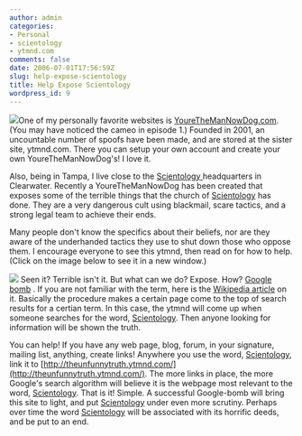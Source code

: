```yaml
---
author: admin
categories:
- Personal
- scientology
- ytmnd.com
comments: false
date: 2006-07-01T17:56:59Z
slug: help-expose-scientology
title: Help Expose Scientology
wordpress_id: 9
---
```


![ ](http://adventuresinlinux.tv/images/sean.jpg)One of my personally favorite websites is [YoureTheManNowDog.com](http://www.yourethemannowdog.com). (You may have noticed the cameo in episode 1.) Founded in 2001, an uncountable number of spoofs have been made, and are stored at the sister site, ytmnd.com. There you can setup your own account and create your own YoureTheManNowDog's! I love it.

Also, being in Tampa, I live close to the [Scientology ](http://theunfunnytruth.ytmnd.com/)headquarters in Clearwater. Recently a YoureTheManNowDog has been created that exposes some of the terrible things that the church of [Scientology](http://theunfunnytruth.ytmnd.com/) has done. They are a very dangerous cult using blackmail, scare tactics, and a strong legal team to achieve their ends.

Many people don't know the specifics about their beliefs, nor are they aware of the underhanded tactics they use to shut down those who oppose them. I encourage everyone to see this ytmnd, then read on for how to help. (Click on the image below to see it in a new window.)

[![ ](http://www.adventuresinlinux.tv/images/unfunnytruth.jpg)](http://theunfunnytruth.ytmnd.com/)
Seen it? Terrible isn't it. But what can we do? Expose. How? [Google bomb](http://en.wikipedia.org/wiki/Google_bomb) . If you are not familiar with the term, here is the [Wikipedia article](http://en.wikipedia.org/wiki/Google_bomb) on it. Basically the procedure makes a certain page come to the top of search results for a certian term. In this case, the ytmnd will come up when someone searches for the word, [Scientology](http://theunfunnytruth.ytmnd.com/). Then anyone looking for information will be shown the truth.

You can help! If you have any web page, blog, forum, in your signature, mailing list, anything, create links! Anywhere you use the word, [Scientology](http://theunfunnytruth.ytmnd.com/), link it to [http://theunfunnytruth.ytmnd.com/](http://theunfunnytruth.ytmnd.com/). The more links in place, the more Google's search algorithm will believe it is the webpage most relevant to the word, [Scientology](http://theunfunnytruth.ytmnd.com/). That is it! Simple. A successful Google-bomb will bring this site to light, and put [Scientology](http://theunfunnytruth.ytmnd.com/) under even more scrutiny. Perhaps over time the word [Scientology](http://theunfunnytruth.ytmnd.com/) will be associated with its horrific deeds, and be put to an end.

